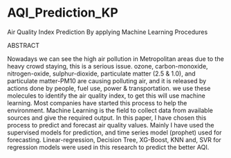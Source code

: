 # AQI_Prediction_KP
Air Quality Index Prediction By applying Machine Learning Procedures

ABSTRACT


Nowadays we can see the high air pollution in Metropolitan areas due to the heavy crowd staying, this is a serious issue. ozone, carbon-monoxide, nitrogen-oxide, sulphur-dioxide, particulate matter (2.5 & 1.0), and particulate matter-PM10 are causing polluting air, and it is released by actions done by people, fuel use, power & transportation. we use these molecules to identify the air quality index, to get this will use machine learning.
Most companies have started this process to help the environment. Machine Learning is the field to collect data from available sources and give the required output. In this paper, I have chosen this process to predict and forecast air quality values. Mainly I have used the supervised models for prediction, and time series model (prophet) used for forecasting. Linear-regression, Decision Tree, XG-Boost, KNN and, SVR for regression models were used in this research to predict the better AQI.

